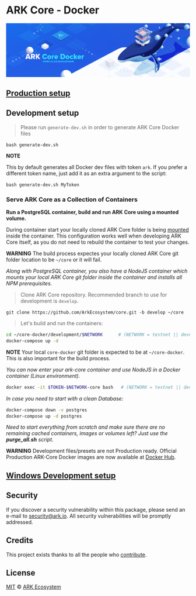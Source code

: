# ARK Core - Docker

<p align="center">
    <img src="https://github.com/ARKEcosystem/core-docker/blob/master/banner.png" />
</p>

## [Production setup](production/README.md)

## Development setup

> Please run `generate-dev.sh` in order to generate ARK Core Docker files

```
bash generate-dev.sh
```

**NOTE**

This by default generates all Docker dev files with token `ark`. If you prefer a different token name, just add it as an extra argument to the script:

```
bash generate-dev.sh MyToken
```
### Serve ARK Core as a Collection of Containers

**Run a PostgreSQL container, build and run ARK Core using a mounted volume.**

During container start your locally cloned ARK Core folder is being [mounted](https://docs.docker.com/storage/volumes/) inside the container. This configuration works well when developing ARK Core itself, as you do not need to rebuild the container to test your changes.

**WARNING**
The build process expectes your locally cloned ARK Core git folder location to be `~/core` or it will fail.

_Along with PostgreSQL container, you also have a NodeJS container which mounts your local ARK Core git folder inside the container and installs all NPM prerequisites._

> Clone ARK Core repository. Recommended branch to use for development is `develop`.

```
git clone https://github.com/ArkEcosystem/core.git -b develop ~/core
```

> Let's build and run the containers:

```bash
cd ~/core-docker/development/$NETWORK      # (NETWORK = testnet || devnet)
docker-compose up -d
```

**NOTE**
Your local `core-docker` git folder is expected to be at `~/core-docker`. This is also important for the build process.


_You can now enter your ark-core container and use NodeJS in a Docker container (Linux environment)._

```bash
docker exec -it $TOKEN-$NETWORK-core bash   # (NETWORK = testnet || devnet, default TOKEN is `ark`)
```

_In case you need to start with a clean Database:_

```bash
docker-compose down -v postgres
docker-compose up -d postgres
```

_Need to start everything from scratch and make sure there are no remaining cached containers, images or volumes left? Just use the **purge_all.sh** script._

**WARNING**
Development files/presets are not Production ready. Official Production ARK-Core Docker images are now available at [Docker Hub](https://hub.docker.com/r/arkecosystem/core).

## [Windows Development setup](windows/README.md)

## Security

If you discover a security vulnerability within this package, please send an e-mail to security@ark.io. All security vulnerabilities will be promptly addressed.

## Credits

This project exists thanks to all the people who [contribute](../../contributors).

## License

[MIT](LICENSE) © [ARK Ecosystem](https://ark.io)
